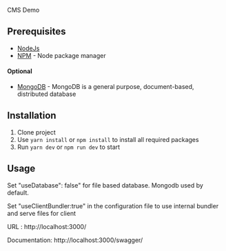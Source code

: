 CMS Demo

## Prerequisites

- [NodeJs](https://nodejs.org/en/)
- [NPM](https://npmjs.org/) - Node package manager
#### Optional
- [MongoDB](https://www.mongodb.com/try/download/community) - MongoDB is a general purpose, document-based, distributed database

## Installation

1. Clone project
2. Use `yarn install` or `npm install` to install all required packages
3. Run `yarn dev` or `npm run dev` to start
   
## Usage

Set "useDatabase": false" for file based database. Mongodb used by default.

Set "useClientBundler:true" in the configuration file to use internal bundler and serve files for client

URL : http://localhost:3000/ 

Documentation: http://localhost:3000/swagger/ 

